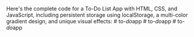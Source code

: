 Here's the complete code for a To-Do List App with HTML, CSS, and JavaScript, including persistent storage using localStorage, a multi-color gradient design, and unique visual effects:
#   t o - _ d o _ a p p  
 #   t o - _ d o _ a p p  
 #   t o - _ d o _ a p p  
 